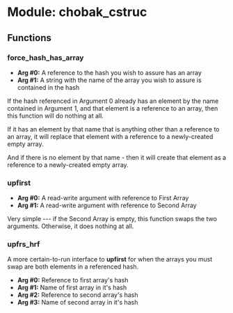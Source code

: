 # Module: chobak_cstruc

## Functions

### force_hash_has_array

  * __Arg #0:__ A reference to the hash you wish to assure has an array
  * __Arg #1:__ A string with the name of the array you wish to assure is contained in the hash

If the hash referenced in Argument 0 already has an element by the name contained
in Argument 1, and that element is a reference to an array, then this function
will do nothing at all.

If it has an element by that name that is anything other than a reference to an array, it
will replace that element with a reference to a newly-created empty array.

And if there is no element by that name - then it will create that element as a reference
to a newly-created empty array.

### upfirst

  * __Arg #0:__ A read-write argument with reference to First Array
  * __Arg #1:__ A read-write argument with reference to Second Array

Very simple --- if the Second Array is empty, this function swaps the
two arguments. Otherwise, it does nothing at all.

### upfrs_hrf

A more certain-to-run interface to __upfirst__ for when the arrays
you must swap are both elements in a referenced hash.

  * __Arg #0:__ Reference to first array's hash
  * __Arg #1:__ Name of first array in it's hash
  * __Arg #2:__ Reference to second array's hash
  * __Arg #3:__ Name of second array in it's hash


